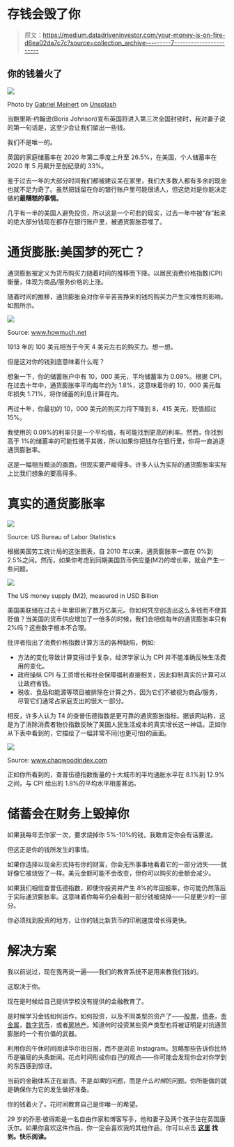 # 存钱会毁了你

> 原文：<https://medium.datadriveninvestor.com/your-money-is-on-fire-d6ea02da7c7c?source=collection_archive---------7----------------------->

## 你的钱着火了

![](img/98365623f031afa1d197b88c51a91f1f.png)

Photo by [Gabriel Meinert](https://unsplash.com/@gabriel_meinert?utm_source=unsplash&utm_medium=referral&utm_content=creditCopyText) on [Unsplash](https://unsplash.com/s/photos/fire-money?utm_source=unsplash&utm_medium=referral&utm_content=creditCopyText)

当鲍里斯·约翰逊(Boris Johnson)宣布英国将进入第三次全国封锁时，我对妻子说的第一句话是，这至少会让我们留出一些钱。

我们不是唯一的。

英国的家庭储蓄率在 2020 年第二季度上升至 26.5%，在美国，个人储蓄率在 2020 年 5 月飙升至创纪录的 33%。

鉴于过去一年的大部分时间我们都被建议呆在家里，我们大多数人都有多余的现金也就不足为奇了。虽然把钱留在你的银行账户里可能很诱人，但这绝对是你能决定做的**最糟糕的事情。**

几乎有一半的美国人避免投资，所以这是一个可悲的现实，过去一年中被“存”起来的绝大部分钱现在都存在银行账户里，被通货膨胀吞噬了。

# 通货膨胀:美国梦的死亡？

通货膨胀被定义为货币购买力随着时间的推移而下降。以居民消费价格指数(CPI)衡量，体现为商品/服务价格的上涨。

随着时间的推移，通货膨胀会对你辛辛苦苦挣来的钱的购买力产生灾难性的影响，如图所示。

![](img/ed542c460af34325e05bfb7507f0a18a.png)

Source: www.howmuch.net

1913 年的 100 美元相当于今天 4 美元左右的购买力。想一想。

但是这对你的钱到底意味着什么呢？

想象一下，你的储蓄账户中有 10，000 美元，平均储蓄率为 0.09%。根据 CPI，在过去十年中，通货膨胀率平均每年约为 1.8%，这意味着你的 10，000 美元每年损失 1.71%，将你储蓄的利息计算在内。

再过十年，你最初的 10，000 美元的购买力将下降到 8，415 美元，贬值超过 15%。

我使用的 0.09%的利率只是一个平均值，有可能找到更高的利率。然而，你找到高于 1%的储蓄率的可能性微乎其微，所以如果你把钱存在银行里，你将一直追逐通货膨胀率。

这是一幅相当黯淡的画面，但现实要严峻得多。许多人认为实际的通货膨胀率实际上比我们想象的要高得多。

# 真实的通货膨胀率

![](img/44dc4f9889515623c9636cc16a314b9f.png)

Source: US Bureau of Labor Statistics

根据美国劳工统计局的这张图表，自 2010 年以来，通货膨胀率一直在 0%到 2.5%之间。然而，如果你考虑到同期美国货币供应量(M2)的增长率，就会产生一些问题。

![](img/d06aef925783f27465dc1056b2fac285.png)

The US money supply (M2), measured in USD Billion

美国美联储在过去十年里印刷了数万亿美元。你如何凭空创造出这么多钱而不使其贬值？当美国的货币供应增加了一倍多的时候，我们会相信每年的通货膨胀率只有 2%吗？这些数字根本不合理。

批评者指出了消费价格指数计算方法的各种缺陷，例如:

*   方法的变化导致计算变得过于复杂，经济学家认为 CPI 并不能准确反映生活费用的变化。
*   政府操纵 CPI 与工资增长和社会保障福利直接相关，因此抑制真实的计算可以让政府省钱。
*   税收、食品和能源等项目被排除在计算之外，因为它们不被视为商品/服务，尽管它们通常占家庭支出的很大一部分。

相反，许多人认为 T4 的查普伍德指数是更可靠的通货膨胀指标。据该网站称，这是为了消除消费者物价指数反映了美国人民生活成本的真实增长这一神话。正如你从下表中看到的，它描绘了一幅非常不同(也更可怕)的画面。

![](img/0fbae50a56d65c753ef6bb31356c388a.png)

Source: www.chapwoodindex.com

正如你所看到的，查普伍德指数衡量的十大城市的平均通胀水平在 8.1%到 12.9%之间，与 CPI 给出的 1.8%的平均水平相差甚远。

# 储蓄会在财务上毁掉你

如果我每年去你家一次，要求烧掉你 5%-10%的钱，我敢肯定你会有话要说。

但这正是你的钱所发生的事情。

如果你选择以现金形式持有你的财富，你会无所事事地看着它的一部分消失——就好像它被烧毁了一样。美元金额可能不会改变，但你可以购买的金额会减少。

如果我们相信查普伍德指数，即使你投资并产生 8%的年回报率，你可能仍然落后于实际通货膨胀率。这意味着你每年仍会看到一部分钱被烧掉——只是更少的一部分。

你必须找到投资的地方，让你的钱比新货币的印刷速度增长得更快。

# 解决方案

我以前说过，现在我再说一遍——我们的教育系统不是用来教我们钱的。

这取决于你。

现在是时候给自己提供学校没有提供的金融教育了。

是时候学习金钱如何运作，如何投资，以及不同类型的资产了——[股票](https://www.investopedia.com/stocks-4427785)，[债券](https://www.investopedia.com/financial-edge/0312/the-basics-of-bonds.aspx)，[贵金属](https://www.investopedia.com/articles/basics/09/precious-metals-gold-silver-platinum.asp)，[数字货币](https://www.investopedia.com/terms/d/digital-currency.asp)，或者[房地产](https://www.investopedia.com/mortgage/real-estate-investing-guide/)。知道何时投资某些资产类型也将被证明是对抗通货膨胀的一个有价值的武器。

利用你的午休时间阅读华尔街日报，而不是浏览 Instagram。忽略那些告诉你比特币是骗局的头条新闻。花点时间形成你自己的观点——你可能会发现你会对你学到的东西感到惊讶。

当前的金融体系正在崩溃。不是*如果*的问题，而是*什么时候*的问题。你所能做的就是确保你为它的发生做好准备。

你的钱着火了。花时间教育自己是你唯一的希望。

29 岁的乔恩·彼得斯是一名自由作家和博客写手，他和妻子及两个孩子住在英国康沃尔。如果你喜欢这件作品，你一定会喜欢我的其他作品，你可以点击 [**这里**](https://jonpeterswrites.medium.com) **找到。快乐阅读。**